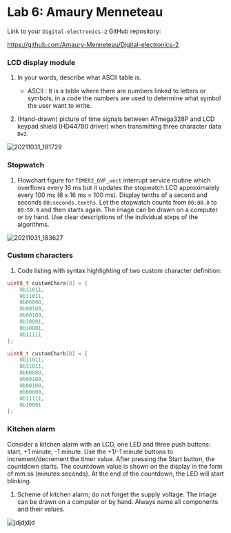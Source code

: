 # Lab 6: Amaury Menneteau

Link to your `Digital-electronics-2` GitHub repository:

https://github.com/Amaury-Menneteau/Digital-electronics-2



### LCD display module

1. In your words, describe what ASCII table is.
   * ASCII : It is a table where there are numbers linked to letters or symbols, in a code the numbers are used to determine what symbol the user want to write.

2. (Hand-drawn) picture of time signals between ATmega328P and LCD keypad shield (HD44780 driver) when transmitting three character data `De2`.

![20211031_181729](https://user-images.githubusercontent.com/91128744/139596116-68cf2c22-fa83-4ace-a0ea-f5923fad5936.jpg)


### Stopwatch

1. Flowchart figure for `TIMER2_OVF_vect` interrupt service routine which overflows every 16&nbsp;ms but it updates the stopwatch LCD approximately every 100&nbsp;ms (6 x 16&nbsp;ms = 100&nbsp;ms). Display tenths of a second and seconds `00:seconds.tenths`. Let the stopwatch counts from `00:00.0` to `00:59.9` and then starts again. The image can be drawn on a computer or by hand. Use clear descriptions of the individual steps of the algorithms.

![20211031_183627](https://user-images.githubusercontent.com/91128744/139596089-c5a9213b-dd67-49a0-9721-ff5e9e0b7972.jpg)


### Custom characters

1. Code listing with syntax highlighting of two custom character definition:

```c
uint8_t customChara[8] = {
    0b11011,
    0b11011,
    0b00000,
    0b00100,
    0b00100,
    0b10001,
    0b10001,
    0b11111
};

uint8_t customCharb[8] = {
    0b11011,
    0b11011,
    0b00000,
    0b00100,
    0b00100,
    0b00000,
    0b11111,
    0b10001
};
```


### Kitchen alarm

Consider a kitchen alarm with an LCD, one LED and three push buttons: start, +1 minute, -1 minute. Use the +1/-1 minute buttons to increment/decrement the timer value. After pressing the Start button, the countdown starts. The countdown value is shown on the display in the form of mm.ss (minutes.seconds). At the end of the countdown, the LED will start blinking.

1. Scheme of kitchen alarm; do not forget the supply voltage. The image can be drawn on a computer or by hand. Always name all components and their values.

![jdjdjdjd](https://user-images.githubusercontent.com/91128744/139596398-4db4dda1-d45f-44da-9d09-224214bb214d.png)

